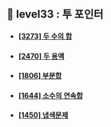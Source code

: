 ## 📍 level33 : 투 포인터
- #### [[3273] 두 수의 합](https://www.acmicpc.net/problem/3273)
- #### [[2470] 두 용액](https://www.acmicpc.net/problem/2470)
- #### [[1806] 부분합](https://www.acmicpc.net/problem/1806)
- #### [[1644] 소수의 연속합](https://www.acmicpc.net/problem/1644)
- #### [[1450] 냅색문제](https://www.acmicpc.net/problem/1450)
